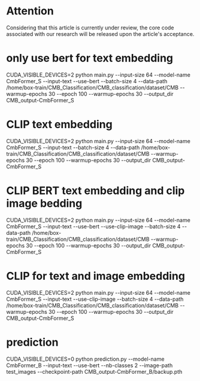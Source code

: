 # Attention
Considering that this article is currently under review, the core code associated with our research will be released upon the article's acceptance.

# only use bert for text embedding
CUDA_VISIBLE_DEVICES=2 python main.py --input-size 64 --model-name CmbFormer_S --input-text --use-bert --batch-size 4 --data-path /home/box-train/CMB_Classification/CMB_classification/dataset/CMB --warmup-epochs 30 --epoch 100 --warmup-epochs 30 --output_dir CMB_output-CmbFormer_S

# CLIP text embedding
CUDA_VISIBLE_DEVICES=2 python main.py --input-size 64 --model-name CmbFormer_S --input-text --batch-size 4 --data-path /home/box-train/CMB_Classification/CMB_classification/dataset/CMB --warmup-epochs 30 --epoch 100 --warmup-epochs 30 --output_dir CMB_output-CmbFormer_S

# CLIP BERT text embedding and clip image bedding
CUDA_VISIBLE_DEVICES=2 python main.py --input-size 64 --model-name CmbFormer_S --input-text --use-bert --use-clip-image --batch-size 4 --data-path /home/box-train/CMB_Classification/CMB_classification/dataset/CMB --warmup-epochs 30 --epoch 100 --warmup-epochs 30 --output_dir CMB_output-CmbFormer_S

# CLIP for text and image embedding
CUDA_VISIBLE_DEVICES=2 python main.py --input-size 64 --model-name CmbFormer_S --input-text --use-clip-image --batch-size 4 --data-path /home/box-train/CMB_Classification/CMB_classification/dataset/CMB --warmup-epochs 30 --epoch 100 --warmup-epochs 30 --output_dir CMB_output-CmbFormer_S


# prediction
CUDA_VISIBLE_DEVICES=0 python prediction.py --model-name CmbFormer_B --input-text --use-bert --nb-classes 2 --image-path test_images --checkpoint-path CMB_output-CmbFormer_B/backup.pth
